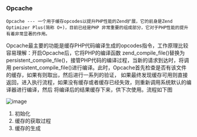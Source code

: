 ### Opcache
`Opcache --- 一个用于缓存opcodes以提升PHP性能的Zend扩展，它的前身是Zend Optimizer Plus(简称 O+)，目前已经是PHP
非常重要的组成部分，它对于PHP性能的提升有着非常显著的作用。`

Opcache最主要的功能是缓存PHP代码编译生成的opcodes指令，工作原理比较容易理解：开启Opcache后，它将PHP的编译函数
zend_compile_file()替换为persistent_compile_file()，接管PHP代码的编译过程，当新的请求到达时，将调用
persistent_compile_file()进行编译。此时，Opcache首先检查是否有该文件的缓存，如果有则取出，然后进行一系列的验证，
如果最终发现缓存可用则直接返回，进入执行流程，如果没有缓存或者缓存已经失效，则重新调用系统默认的编译器进行编译，然后
将编译后的结果缓存下来，供下次使用。流程如下图

![image](https://github.com/deanisty/PHP7-internal-dissect/blob/master/images/opcache.png)

1. 初始化
2. 缓存的获取过程
3. 缓存的生成